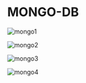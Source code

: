 # MONGO-DB
![mongo1](https://github.com/oumaa0/MONGO-DB/assets/153615550/210c774c-8db7-44e7-a190-12c40fadb4ad)

![mongo2](https://github.com/oumaa0/MONGO-DB/assets/153615550/2cbaf5e7-6f0c-474a-bd22-21b5e427e1e2)

![mongo3](https://github.com/oumaa0/MONGO-DB/assets/153615550/c125006a-41ee-4cb2-ba7d-087c802b18f1)

![mongo4](https://github.com/oumaa0/MONGO-DB/assets/153615550/4c6fa0da-d9c0-4a38-9aee-b39d51c5d0c2)
